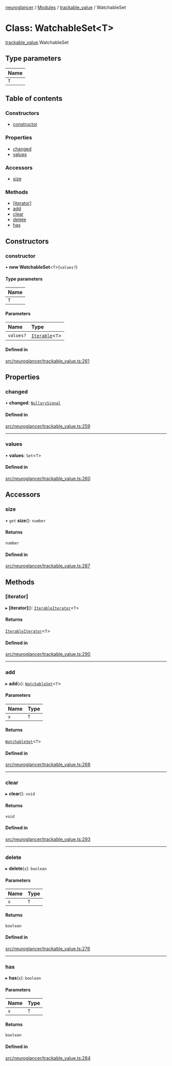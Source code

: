 [neuroglancer](../README.md) / [Modules](../modules.md) / [trackable\_value](../modules/trackable_value.md) / WatchableSet

# Class: WatchableSet<T\>

[trackable_value](../modules/trackable_value.md).WatchableSet

## Type parameters

| Name |
| :------ |
| `T` |

## Table of contents

### Constructors

- [constructor](trackable_value.WatchableSet.md#constructor)

### Properties

- [changed](trackable_value.WatchableSet.md#changed)
- [values](trackable_value.WatchableSet.md#values)

### Accessors

- [size](trackable_value.WatchableSet.md#size)

### Methods

- [[iterator]](trackable_value.WatchableSet.md#[iterator])
- [add](trackable_value.WatchableSet.md#add)
- [clear](trackable_value.WatchableSet.md#clear)
- [delete](trackable_value.WatchableSet.md#delete)
- [has](trackable_value.WatchableSet.md#has)

## Constructors

### constructor

• **new WatchableSet**<`T`\>(`values?`)

#### Type parameters

| Name |
| :------ |
| `T` |

#### Parameters

| Name | Type |
| :------ | :------ |
| `values?` | [`Iterable`](../interfaces/axes_lines._internal_.Iterable.md)<`T`\> |

#### Defined in

[src/neuroglancer/trackable_value.ts:261](https://github.com/ActiveBrainAtlas2/neuroglancer/blob/540617bc/src/neuroglancer/trackable_value.ts#L261)

## Properties

### changed

• **changed**: [`NullarySignal`](coordinate_transform._internal_.NullarySignal.md)

#### Defined in

[src/neuroglancer/trackable_value.ts:259](https://github.com/ActiveBrainAtlas2/neuroglancer/blob/540617bc/src/neuroglancer/trackable_value.ts#L259)

___

### values

• **values**: `Set`<`T`\>

#### Defined in

[src/neuroglancer/trackable_value.ts:260](https://github.com/ActiveBrainAtlas2/neuroglancer/blob/540617bc/src/neuroglancer/trackable_value.ts#L260)

## Accessors

### size

• `get` **size**(): `number`

#### Returns

`number`

#### Defined in

[src/neuroglancer/trackable_value.ts:287](https://github.com/ActiveBrainAtlas2/neuroglancer/blob/540617bc/src/neuroglancer/trackable_value.ts#L287)

## Methods

### [iterator]

▸ **[iterator]**(): [`IterableIterator`](../interfaces/axes_lines._internal_.IterableIterator.md)<`T`\>

#### Returns

[`IterableIterator`](../interfaces/axes_lines._internal_.IterableIterator.md)<`T`\>

#### Defined in

[src/neuroglancer/trackable_value.ts:290](https://github.com/ActiveBrainAtlas2/neuroglancer/blob/540617bc/src/neuroglancer/trackable_value.ts#L290)

___

### add

▸ **add**(`x`): [`WatchableSet`](trackable_value.WatchableSet.md)<`T`\>

#### Parameters

| Name | Type |
| :------ | :------ |
| `x` | `T` |

#### Returns

[`WatchableSet`](trackable_value.WatchableSet.md)<`T`\>

#### Defined in

[src/neuroglancer/trackable_value.ts:268](https://github.com/ActiveBrainAtlas2/neuroglancer/blob/540617bc/src/neuroglancer/trackable_value.ts#L268)

___

### clear

▸ **clear**(): `void`

#### Returns

`void`

#### Defined in

[src/neuroglancer/trackable_value.ts:293](https://github.com/ActiveBrainAtlas2/neuroglancer/blob/540617bc/src/neuroglancer/trackable_value.ts#L293)

___

### delete

▸ **delete**(`x`): `boolean`

#### Parameters

| Name | Type |
| :------ | :------ |
| `x` | `T` |

#### Returns

`boolean`

#### Defined in

[src/neuroglancer/trackable_value.ts:276](https://github.com/ActiveBrainAtlas2/neuroglancer/blob/540617bc/src/neuroglancer/trackable_value.ts#L276)

___

### has

▸ **has**(`x`): `boolean`

#### Parameters

| Name | Type |
| :------ | :------ |
| `x` | `T` |

#### Returns

`boolean`

#### Defined in

[src/neuroglancer/trackable_value.ts:284](https://github.com/ActiveBrainAtlas2/neuroglancer/blob/540617bc/src/neuroglancer/trackable_value.ts#L284)
